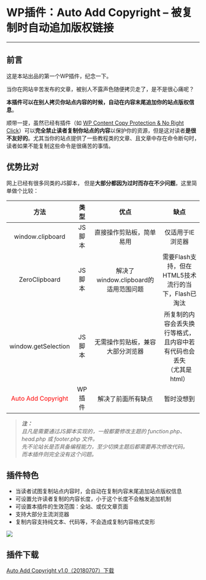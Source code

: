 # WP插件：Auto Add Copyright – 被复制时自动追加版权链接

------

## 前言

这是本站出品的第一个WP插件，纪念一下。

当你在网站辛苦发布的文章，被别人不露声色随便拷贝走了，是不是很心痛呢？

**本插件可以在别人拷贝你站点内容的时候，自动在内容末尾追加你的站点版权信息**。



顺带一提，虽然已经有插件（如 [WP Content Copy Protection & No Right Click](../notes/website/WordPress插件推荐.html#wp-content-copy-protection--no-right-click-（文章保护插件）)）可以**完全禁止读者复制你站点的内容**以保护你的资源，但是这对读者**是很不友好的**。尤其当你的站点提供了一些教程类的文章、且文章中存在命令断句时，读者如果不能复制这些命令是很痛苦的事情。


## 优势比对

网上已经有很多同类的JS脚本， 但是**大部分都因为过时而存在不少问题**，这里简单做个比较：


| 方法 | 类型 | 优点 | 缺点 |
|:---:|:---:|:---:|:---:|
| window.clipboard | JS脚本 | 直接操作剪贴板，简单易用  | 仅适用于IE浏览器  |
| ZeroClipboard | JS脚本 |  解决了window.clipboard的适用范围问题 | 需要Flash支持，但在HTML5技术<br/>流行的当下，Flash已淘汰  |
| window.getSelection | JS脚本 | 无需操作剪贴板，兼容大部分浏览器  |  所复制的内容会丢失换行等格式，<br/>且内容中若有代码也会丢失<br/>（尤其是html）  |
| <font color="red">Auto Add Copyright</font>  | WP插件 | 解决了前面所有缺点  | 暂时没想到  |

> ***注：***
<br/> *且凡是需要通过JS脚本实现的，一般都要修改主题的 function.php、head.php 或 footer.php 文件。*
<br/> *先不论站长是否具备编程能力，至少切换主题后都需要再次修改代码。*
<br/> *而本插件则完全没有这个问题。*



## 插件特色

- 当读者试图复制站点内容时，会自动在复制内容末尾追加站点版权信息
- 可设置允许读者复制的内容长度，小于这个长度不会触发追加机制
- 可设置本插件的生效范围：全站、或仅文章页面
- 支持大部分主流浏览器
- 复制内容支持纯文本、代码等，不会造成复制内容格式变形

![](/res/img/article/20180707/01.png)

## 插件下载

<a class="download" href="http://download.csdn.net/download/lyy289065406/10527059" target="_blank"><i class="fa fa-cloud-download"></i>Auto Add Copyright   v1.0（20180707）下载</a>
